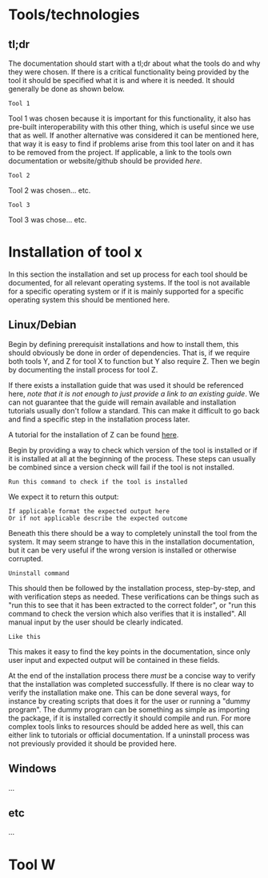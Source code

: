 # Tools/technologies
## tl;dr 
The documentation should start with a tl;dr about what the tools do and why they were chosen. If there is a critical functionality being provided by the tool it should be specified what it is and where it is needed. It should generally be done as shown below.

```
Tool 1
```
Tool 1 was chosen because it is important for this functionality, it also has pre-built interoperability with this other thing, which is useful since we use that as well. If another alternative was considered it can be mentioned here, that way it is easy to find if problems arise from this tool later on and it has to be removed from the project. If applicable, a link to the tools own documentation or website/github should be provided *here*.

```
Tool 2
```
Tool 2 was chosen... etc.

```
Tool 3 
```
Tool 3 was chose... etc.

# Installation of tool x
In this section the installation and set up process for each tool should be documented, for all relevant operating systems. If the tool is not available for a specific operating system or if it is mainly supported for a specific operating system this should be mentioned here. 

## Linux/Debian
Begin by defining prerequisit installations and how to install them, this should obviously be done in order of dependencies. That is, if we require both tools Y, and Z for tool X to function but Y also require Z. Then we begin by documenting the install process for tool Z.

If there exists a installation guide that was used it should be referenced here, *note that it is not enough to just provide a link to an existing guide*. We can not guarantee that the guide will remain available and installation tutorials usually don't follow a standard. This can make it difficult to go back and find a specific step in the installation process later. 

A tutorial for the installation of Z can be found [here](https://github.com/incognite-lab/Pepper-Controller).

Begin by providing a way to check which version of the tool is installed or if it is installed at all at the beginning of the process. These steps can usually be combined since a version check will fail if the tool is not installed.
```
Run this command to check if the tool is installed
```
We expect it to return this output:
```
If applicable format the expected output here
Or if not applicable describe the expected outcome
```

Beneath this there should be a way to completely uninstall the tool from the system. It may seem strange to have this in the installation documentation, but it can be very useful if the wrong version is installed or otherwise corrupted. 
```
Uninstall command
```

This should then be followed by the installation process, step-by-step, and with verification steps as needed. These verifications can be things such as "run this to see that it has been extracted to the correct folder", or "run this command to check the version which also verifies that it is installed". All manual input by the user should be clearly indicated.
```
Like this
```
This makes it easy to find the key points in the documentation, since only user input and expected output will be contained in these fields.

At the end of the installation process there *must* be a concise way to verify that the installation was completed successfully. If there is no clear way to verify the installation make one. This can be done several ways, for instance by creating scripts that does it for the user or running a "dummy program". The dummy program can be something as simple as importing the package, if it is installed correctly it should compile and run. For more complex tools links to resources should be added here as well, this can either link to tutorials or official documentation. If a uninstall process was not previously provided it should be provided here.



## Windows
...
## etc
...

# Tool W